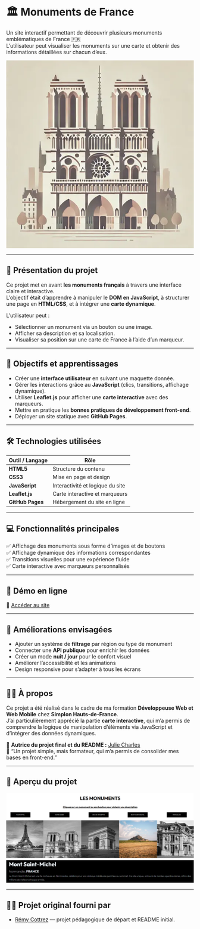 # 🏛️ Monuments de France

Un site interactif permettant de découvrir plusieurs monuments emblématiques de France 🇫🇷  
L’utilisateur peut visualiser les monuments sur une carte et obtenir des informations détaillées sur chacun d’eux.

![aperçu du projet](./images/brief_monuments.webp)

---

## 🌟 Présentation du projet

Ce projet met en avant **les monuments français** à travers une interface claire et interactive.  
L’objectif était d’apprendre à manipuler le **DOM en JavaScript**, à structurer une page en **HTML/CSS**, et à intégrer une **carte dynamique**.

L’utilisateur peut :
- Sélectionner un monument via un bouton ou une image.
- Afficher sa description et sa localisation.
- Visualiser sa position sur une carte de France à l’aide d’un marqueur.

---

## 🎯 Objectifs et apprentissages

- Créer une **interface utilisateur** en suivant une maquette donnée.  
- Gérer les interactions grâce au **JavaScript** (clics, transitions, affichage dynamique).  
- Utiliser **Leaflet.js** pour afficher une **carte interactive** avec des marqueurs.  
- Mettre en pratique les **bonnes pratiques de développement front-end**.  
- Déployer un site statique avec **GitHub Pages**.

---

## 🛠️ Technologies utilisées

| Outil / Langage | Rôle |
|------------------|------|
| **HTML5** | Structure du contenu |
| **CSS3** | Mise en page et design |
| **JavaScript** | Interactivité et logique du site |
| **Leaflet.js** | Carte interactive et marqueurs |
| **GitHub Pages** | Hébergement du site en ligne |

---

## 💻 Fonctionnalités principales

✅ Affichage des monuments sous forme d’images et de boutons  
✅ Affichage dynamique des informations correspondantes  
✅ Transitions visuelles pour une expérience fluide  
✅ Carte interactive avec marqueurs personnalisés  

---

## 🚀 Démo en ligne
🔗 [Accéder au site](https://2024-dwwm-bsm-p4.github.io/monuments-jch/)

---

## 🧭 Améliorations envisagées

- Ajouter un système de **filtrage** par région ou type de monument  
- Connecter une **API publique** pour enrichir les données  
- Créer un mode **nuit / jour** pour le confort visuel  
- Améliorer l’accessibilité et les animations  
- Design responsive pour s’adapter à tous les écrans  

---

## 👩‍💻 À propos

Ce projet a été réalisé dans le cadre de ma formation **Développeuse Web et Web Mobile** chez **Simplon Hauts-de-France**.  
J’ai particulièrement apprécié la partie **carte interactive**, qui m’a permis de comprendre la logique de manipulation d’éléments via JavaScript et d’intégrer des données dynamiques.

📍 **Autrice du projet final et du README :** [Julie Charles](https://github.com/Julie-Charles16)  
💬 “Un projet simple, mais formateur, qui m’a permis de consolider mes bases en front-end.”

---

## 📸 Aperçu du projet

![Capture du projet](./images/screenshot-monuments.png)

---

## 🧑‍🏫 Projet original fourni par

* [Rémy Cottrez](https://github.com/RemyCTRZ) — projet pédagogique de départ et README initial.


